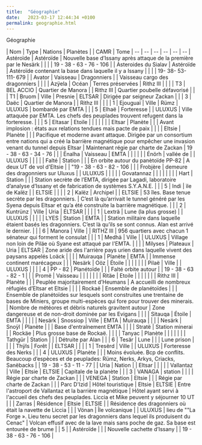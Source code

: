 ```yaml
---
title:  "Géographie"
date:   2023-03-17 12:44:34 +0100
permalink: geographie.html
---
```

Géographie

| Nom | Type | Nations | Planètes | | CAMR | Tome
| -- | -- | -- | -- | -- | --
| Astéroïde  | Astéroïde | Nouvelle base d’Issany après attaque de la première par le Nesärk  |  |  |  | 19 - 38 - 63 - 76 - 106 |
| Asteroides du Sialav | Astéroïde  | Astéroïde contenant la base dans laquelle il y a Issany |  |  |  | 19- 38- 53- 111- 679 |
| Avator | Vaisseau | Dragonniers |  | Vaisseau cargo des dragonniers |  |  |
| Azÿela | Océan  | Terres préservées  | Rithz III |  |  |  | T3
| BEL ACCIO | Quartier de Manora |  | Rithz III | Quartier poubelle défavorisé  |  |  | T1
| Bruom | Ville | Presnie | ELTSAR | Dirigée par seigneur Zackan |  |  | 3
| Daëc | Quartier de Manora  |  | Rithz III  |  |  |  | 1
| Ejouguaï | Ville | Rümz | ULUXUS | bombardé par EMTA |  |  | 5
| Elhaë | Forteresse |  | ULUXUS | Ville attaquée par EMTA. Les chefs des peuplades trouvent refugent dans la forteresse. |  |  | 5
| Eltasar | Etoile |  |  |  |  |  |
| Eltsar | Planète  |  |  | Avant implosion : états aux relations tendues mais pacte de paix  |  |  |
| Eltsie | Planète |  |  | Pacifique et moderne avant attaque. Dirigée par un consortium entre nations qui a créé la barrière magnétique pour empêcher une invasion venant du tunnel depuis Eltsar | Maintenant régie par charte de Zackan | 19 - 38 - 63 - 34 - 76
|  |
| Ënalha | Vaisseau | EMTA |  |  |  |  |
| Énörh | vallée de  |  | ULUXUS |  |  |  |
| Falté | Station  |  |  | En orbite autour du panètoïde PP-82
| A deux UT de vol d'Eltsie |  | "19 - 38 - 63 - 82 - 106
|  |
| Frobjère | demeure des dragonniers sur Uluxus |  | ULUXUS |  |  |  |
| Govatannaz |  |  |  |  |  |  |
| Hart | Station  |  |  | Station secrète de l’EMTA, dirigée par Lagadi, laboratoire d’analyse d’Issany et de fabrication de systèmes S.Y.A.N.E. |  |  | 5
| Indi | ìle de Kalëz |  | ELTSIE |  |  |  | 2
| Kalëz  | Archipel |  | ELTSIE | 53 îles. Base tenue secrète par les dragonniers.
| C’est là qu’arrivait le tunnel généré par les Syena depuis Eltsar et qu’a été construite la barrière magnétique. |  |  | 2
| Kuntrünz | Ville | Uria | ELTSAR |  |  |  | 1
| Lexträ | Lune (la plus grosse) |  | ULUXUS |  |  |  |
| LYES | Station | EMTA |  | Station militaire dans laquelle étaient basés les dragonniers. C’est là qu’ils se sont connus. Alan est arrivé le dernier.  |  |  | 6
| Manora | Ville |  | RITHZ III | 956 quartiers avec chacun 1 sénateur qui forment le consulat  |  |  | 1
| Medhä | Ville |  | ULUXUS | Village non loin de Piläe où Syane est attaqué par l'EMTA. |  |  |
| Milyses | Plateaux  | Uria | ELTSAR | Zone aride des l'arrière pays urien dans laquelle vivent des paysans appelés Loäck |  |  |
| Muirauqa | Planète | EMTA |  | Immense continent marécageux |  |  | Nesärk
| Oöz  | Étoile |  |  |  |  |  |
| Pilaë | Ville |  | ULUXUS |  |  |  | 4
| PP - 82 | Planétoïde  |  |  | Falté orbite autour  |  | 19 - 38 - 63 - 82 - 1
|  |
| Promë | Vaisseau |  |  |  |  |  |
| Ritäe | Etoile |  |  |  |  |  |
| Rithz III | Planète |  |  | Peuplée majoritairement d’Heumans
| A accueilli de nombreux réfugiés d’Eltsar et Eltsie |  |  |
| Rockaë | Ensemble de planétoïdes |  |  | Ensemble de planétoïdes sur lesquels sont construites une trentaine de bases de Miniers, groupe multi-espèces qui fore pour trouver des minerais.
| Nombre de météores et débris naturels gravitent autour
| Zone dangereuse et de non-droit dominée par les Evigans |  |  |
| Sitauqa | Étoile | EMTA |  |  |  |  | Nesärk
| Snossiop | Ville | EMTA | Muirauqa |  |  |  | Nesärk
| Snoÿl | Planète  |  |  | Base d'entraînement EMTA |  |  |
| Stratë | Station minerai  |  | Rockäe | Plus grosse base de Rockaë. |  |  |
| Tanyac | Planète |  |  |  |  |  |
| Tathgür | Station |  |  | Détruite par Alan |  |  | 6
| Tesär | Lune |  |  | Lune prison |  |  |
| Thÿls | Forêt  |  | ELTSAR |  |  |  | 1
| Tresërd | Ville |  | ULUXUS | Forteresse des Nerks |  |  | 4
| ULUXUS | Planète  |  |  | Moins évoluée. Bcp de conflits. Beaucoup d’espèces et de peuplades: Rümz, Nerks, Arkys, Criacks,  Sanëbacks |  | 19 - 38 - 53 - 11 - 77 |
| Uria | Nation  |  | Eltsar |  |  |  |
| Vallantaz | Ville | Eltsie | ELTSIE | Capitale de la planète |  |  | 3
| VANAGA | station |  |  |  | Régie par charte de Zackan |  |
| VENEGA | Station | Eltsie |  |  | Régie par charte de Zackan |  |
| Parc D'Izid | Hôtel touristique  | Eltsie | ELTSIE | Entre l'astroport de Vallantaz et la barrière magnétique  | Hôtel ayant servi à l'accueil des chefs des peuplades. Liccia et Mike peuvent y séjourner 10 UT |  |
| Zarras | Résidence | Eltsie | ELTSIE |  | Résidence des dragonniers où était la navette de Liccia |  |
| Vönan | Île volcanique |  | ULUXUS | lieu de ""La Forge ». Lieu tenu secret par les dragonniers dans lequel ils produisent du Cenac" | Volcan effusif avec de la lave mais sans poche de gaz. Sa base est entourée de brume |  | 5
|  | Astéroïde  |  |  | Nouvelle cachette d’Issany |  | 19 - 38 - 63 - 76 - 106 |

